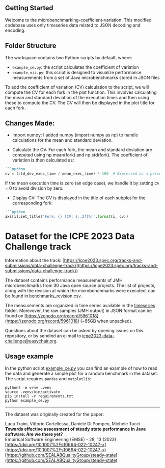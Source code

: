 
## Getting Started

Welcome to the microbenchmarking-coefficient-variation.  This modified codebase uses only timeseries data related to JSON decoding and encoding.

## Folder Structure

The workspace contains two Python scripts by default, where:

- `example_ce.py`: the script calculates the coefficient of variation 
- `example_viz.py`: this script is designed to visualize performance measurements from a set of Java microbenchmarks stored in JSON files

To add the coefficient of variation (CV) calculation to the script, we will compute the CV for each fork in the plot function.  This involves calculating the mean and standard deviation of the execution times and then using these to compute the CV. The CV will then be displayed in the plot title for each fork.

## Changes Made:

- Import numpy: I added numpy (import numpy as np) to handle calculations for the mean and standard deviation.

- Calculate the CV: For each fork, the mean and standard deviation are computed using np.mean(fork) and np.std(fork).  The coefficient of variation is then calculated as:

```markdown
```python
cv = (std_dev_exec_time / mean_exec_time) * 100  # Expressed as a percentage
```

If the mean execution time is zero (an edge case), we handle it by setting cv = 0 to avoid division by zero.

- Display CV: The CV is displayed in the title of each subplot for the corresponding fork:

```markdown
```python
axs[i].set_title('Fork: {} (CV: {:.2f}%)'.format(i, cv))
```

# Dataset for the ICPE 2023 Data Challenge track

Information about the track:
[https://icpe2023.spec.org/tracks-and-submissions/data-challenge-track/](https://icpe2023.spec.org/tracks-and-submissions/data-challenge-track/)

The dataset contains performance measurements of JMH microbenchmarks from 30 Java open source projects. The list of projects, along with the revision at which the microbenchmarks were executed, can be found in [benchmarks_revision.csv](benchmarks_revision.csv).

The measurements are organized in time series available in the [timeseries](timeseries) folder. Morevover, the raw samples (JMH output) in JSON format can be found on [https://zenodo.org/record/5961018](https://zenodo.org/record/5961018) (~65GB when unpacked).

Questions about the dataset can be asked by opening issues on this repository, or by sendind an e-mail to icpe2023-data-challenge@easychair.org.

## Usage example

In the python script [example_ce.py](example_ce.py) you can find an example of how to read the data and generate a simple plot for a random benchmark in the dataset. The script requires `pandas` and `matplotlib`:
```
python3 -m venv .venv
source .venv/bin/activate
pip install -r requirements.txt
python example_ce.py
```

---

The dataset was originally created for the paper:

Luca Traini, Vittorio Cortellessa, Daniele Di Pompeo, Michele Tucci  
**Towards effective assessment of steady state performance in Java software: Are we there yet?**  
Empirical Software Engineering (EMSE) - 28, 13 (2023)  
[https://doi.org/10.1007%2Fs10664-022-10247-x](https://doi.org/10.1007%2Fs10664-022-10247-x)  
[https://github.com/SEALABQualityGroup/steady-state](https://github.com/SEALABQualityGroup/steady-state)
